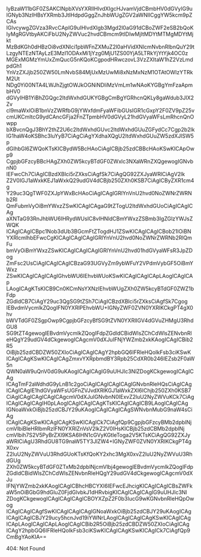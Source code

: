 IyBzaW11bGF0ZSAKClNpbXVsYXRlIHlvdXIgcHJvamVjdCBmbHV0dGVyIG9u
IGNyb3NzIHBsYXRmb3JtIHdpdGggZnJhbWUgZGV2aWNlICggYW5kcm9pZCAs
IGlvcywgZGVza3RvcCApIG9uIHlvdXIgb3Mgd2l0aG91dCBoZWF2eSB2bQoK
IyMgRGVtbyAKCiFbU2NyZWVuc2hvdCBmcm9tIDIwMjItMDYtMTMgMDYtMjkt
MzBdKGh0dHBzOi8vdXNlci1pbWFnZXMuZ2l0aHVidXNlcmNvbnRlbnQuY29t
LzgyNTEzNTAyLzE3MzI1ODAxMi1jYzg0MjU1ZS00YjA5LTRkYjYtYjk4OC0z
MGExMGMzYmUxZmQucG5nKQoKCgpodHRwczovL3VzZXItaW1hZ2VzLmdpdGh1
YnVzZXJjb250ZW50LmNvbS84MjUxMzUwMi8xNzMxNzM1OTAtOWIzYTRkM2Ut
NDg0Yi00NTA4LWJhZjgtOWJkOGNiNDliMzVmLm1wNAoKYGBgYmFzaApmbHV0
dGVyIHB1YiBhZGQgc2ltdWxhdGUKYGBgCmBgYGRhcnQKLy8gaWdub3JlX2Zv
cl9maWxlOiB1bnVzZWRfbG9jYWxfdmFyaWFibGUsIGR1cGxpY2F0ZV9pZ25v
cmUKCmltcG9ydCAncGFja2FnZTpmbHV0dGVyL21hdGVyaWFsLmRhcnQnOwpp
bXBvcnQgJ3BhY2thZ2U6c2ltdWxhdGUvc2ltdWxhdGUuZGFydCc7Cgp2b2lk
IG1haW4oKSBhc3luYyB7CiAgCiAgYXdhaXQgU2ltdWxhdGUuZW5zdXJlSW5p
dGlhbGl6ZWQoKTsKICBydW5BcHAoCiAgICBjb25zdCBBcHAoKSwKICApOwp9
CgpjbGFzcyBBcHAgZXh0ZW5kcyBTdGF0ZWxlc3NXaWRnZXQgewogIGNvbnN0
IEFwcCh7CiAgICBzdXBlci5rZXksCiAgfSk7CiAgQG92ZXJyaWRlCiAgV2lk
Z2V0IGJ1aWxkKEJ1aWxkQ29udGV4dCBjb250ZXh0KSB7CiAgICByZXR1cm4g
Y29uc3QgTWF0ZXJpYWxBcHAoCiAgICAgIGRlYnVnU2hvd0NoZWNrZWRNb2Rl
QmFubmVyOiBmYWxzZSwKICAgICAgaG9tZTogU2ltdWxhdGUoCiAgICAgICAg
aXNTaG93RnJhbWU6IHRydWUsIC8vIHNldCBmYWxzZSBmb3IgZGlzYWJsZWQK
ICAgICAgICBpc1Nob3dUb3BGcmFtZTogdHJ1ZSwKICAgICAgICBob21lOiBN
YXRlcmlhbEFwcCgKICAgICAgICAgIGRlYnVnU2hvd0NoZWNrZWRNb2RlQmFu
bmVyOiBmYWxzZSwKICAgICAgICAgIGRlYnVnU2hvd01hdGVyaWFsR3JpZDog
ZmFsc2UsCiAgICAgICAgICBzaG93UGVyZm9ybWFuY2VPdmVybGF5OiBmYWxz
ZSwKICAgICAgICAgIGhvbWU6IEhvbWUoKSwKICAgICAgICApLAogICAgICAp
LAogICAgKTsKICB9Cn0KCmNsYXNzIEhvbWUgZXh0ZW5kcyBTdGF0ZWZ1bFdp
ZGdldCB7CiAgY29uc3QgSG9tZSh7CiAgICBzdXBlci5rZXksCiAgfSk7Cgog
IEBvdmVycmlkZQogIFN0YXRlPEhvbWU+IGNyZWF0ZVN0YXRlKCkgPT4gX0hv
bWVTdGF0ZSgpOwp9CgpjbGFzcyBfSG9tZVN0YXRlIGV4dGVuZHMgU3RhdGU8
SG9tZT4gewogIEBvdmVycmlkZQogIFdpZGdldCBidWlsZChCdWlsZENvbnRl
eHQgY29udGV4dCkgewogICAgcmV0dXJuIFNjYWZmb2xkKAogICAgICBib2R5
OiBjb25zdCBDZW50ZXIoCiAgICAgICAgY2hpbGQ6IFRleHQoIkFsb3ciKSwK
ICAgICAgKSwKICAgICAgZmxvYXRpbmdBY3Rpb25CdXR0b246IEZsb2F0aW5n
QWN0aW9uQnV0dG9uKAogICAgICAgIG9uUHJlc3NlZDogKCkgewogICAgICAg
ICAgTmF2aWdhdG9yLnB1c2goCiAgICAgICAgICAgIGNvbnRleHQsCiAgICAg
ICAgICAgIE1hdGVyaWFsUGFnZVJvdXRlKGJ1aWxkZXI6IChjb250ZXh0KSB7
CiAgICAgICAgICAgICAgcmV0dXJuIGNvbnN0IExvZ2luU2NyZWVuKCk7CiAg
ICAgICAgICAgIH0pLAogICAgICAgICAgKTsKICAgICAgICB9LAogICAgICAg
IGNoaWxkOiBjb25zdCBJY29uKAogICAgICAgICAgSWNvbnMubG9naW4sCiAg
ICAgICAgKSwKICAgICAgKSwKICAgICk7CiAgfQp9CgpjbGFzcyBMb2dpblNj
cmVlbiBleHRlbmRzIFN0YXRlZnVsV2lkZ2V0IHsKICBjb25zdCBMb2dpblNj
cmVlbih7S2V5PyBrZXl9KSA6IHN1cGVyKGtleToga2V5KTsKCiAgQG92ZXJy
aWRlCiAgU3RhdGU8TG9naW5TY3JlZW4+IGNyZWF0ZVN0YXRlKCkgPT4gX0xv
Z2luU2NyZWVuU3RhdGUoKTsKfQoKY2xhc3MgX0xvZ2luU2NyZWVuU3RhdGUg
ZXh0ZW5kcyBTdGF0ZTxMb2dpblNjcmVlbj4gewogIEBvdmVycmlkZQogIFdp
ZGdldCBidWlsZChCdWlsZENvbnRleHQgY29udGV4dCkgewogICAgcmV0dXJu
IFNjYWZmb2xkKAogICAgICBhcHBCYXI6IEFwcEJhcigKICAgICAgICBsZWFk
aW5nOiBGbG9hdGluZ0FjdGlvbkJ1dHRvbigKICAgICAgICAgIG9uUHJlc3Nl
ZDogKCkgewogICAgICAgICAgICBOYXZpZ2F0b3IucG9wKGNvbnRleHQpOwog
ICAgICAgICAgfSwKICAgICAgICAgIGNoaWxkOiBjb25zdCBJY29uKAogICAg
ICAgICAgICBJY29ucy5hcnJvd19iYWNrLAogICAgICAgICAgKSwKICAgICAg
ICApLAogICAgICApLAogICAgICBib2R5OiBjb25zdCBDZW50ZXIoCiAgICAg
ICAgY2hpbGQ6IFRleHQoIkFsb3ciKSwKICAgICAgKSwKICAgICk7CiAgfQp9
CmBgYAoKIA==

<!-- START GLOBAL CORPORATION -->
404: Not Found
<!-- END GLOBAL CORPORATION -->